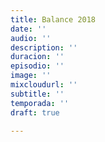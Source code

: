 ```yaml
---
title: Balance 2018
date: ''
audio: ''
description: ''
duracion: ''
episodio: ''
image: ''
mixcloudurl: ''
subtitle: ''
temporada: ''
draft: true

---
```

